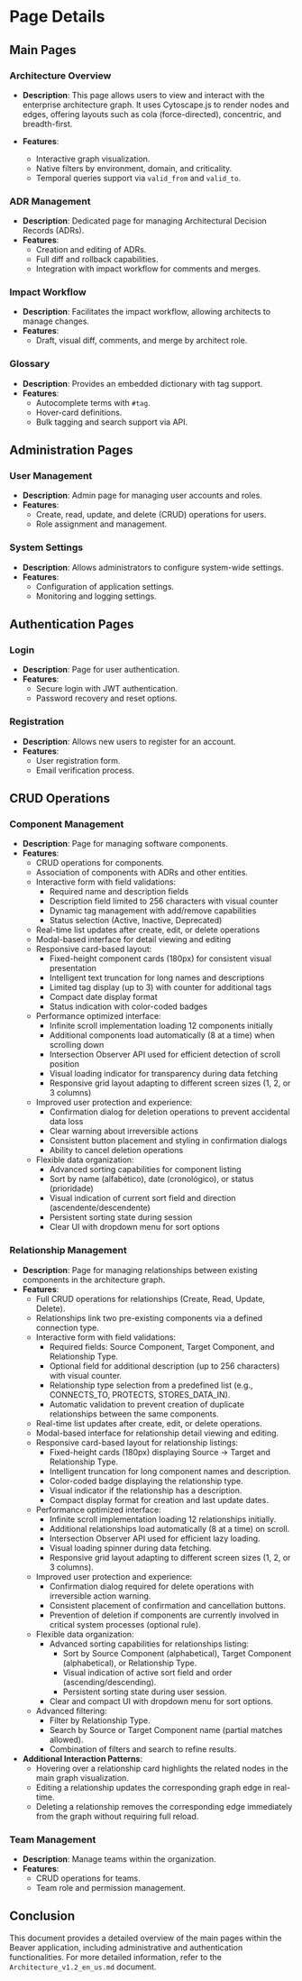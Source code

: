 # Page Details

## Main Pages

### Architecture Overview
- **Description**: This page allows users to view and interact with the enterprise architecture graph. It uses Cytoscape.js to render nodes and edges, offering layouts such as cola (force-directed), concentric, and breadth-first.

- **Features**:
  - Interactive graph visualization.
  - Native filters by environment, domain, and criticality.
  - Temporal queries support via `valid_from` and `valid_to`.

### ADR Management
- **Description**: Dedicated page for managing Architectural Decision Records (ADRs).
- **Features**:
  - Creation and editing of ADRs.
  - Full diff and rollback capabilities.
  - Integration with impact workflow for comments and merges.

### Impact Workflow
- **Description**: Facilitates the impact workflow, allowing architects to manage changes.
- **Features**:
  - Draft, visual diff, comments, and merge by architect role.

### Glossary
- **Description**: Provides an embedded dictionary with tag support.
- **Features**:
  - Autocomplete terms with `#tag`.
  - Hover-card definitions.
  - Bulk tagging and search support via API.

## Administration Pages

### User Management
- **Description**: Admin page for managing user accounts and roles.
- **Features**:
  - Create, read, update, and delete (CRUD) operations for users.
  - Role assignment and management.

### System Settings
- **Description**: Allows administrators to configure system-wide settings.
- **Features**:
  - Configuration of application settings.
  - Monitoring and logging settings.

## Authentication Pages

### Login
- **Description**: Page for user authentication.
- **Features**:
  - Secure login with JWT authentication.
  - Password recovery and reset options.

### Registration
- **Description**: Allows new users to register for an account.
- **Features**:
  - User registration form.
  - Email verification process.

## CRUD Operations

### Component Management
- **Description**: Page for managing software components.
- **Features**:
  - CRUD operations for components.
  - Association of components with ADRs and other entities.
  - Interactive form with field validations:
    - Required name and description fields
    - Description field limited to 256 characters with visual counter
    - Dynamic tag management with add/remove capabilities
    - Status selection (Active, Inactive, Deprecated)
  - Real-time list updates after create, edit, or delete operations
  - Modal-based interface for detail viewing and editing
  - Responsive card-based layout:
    - Fixed-height component cards (180px) for consistent visual presentation
    - Intelligent text truncation for long names and descriptions
    - Limited tag display (up to 3) with counter for additional tags
    - Compact date display format
    - Status indication with color-coded badges
  - Performance optimized interface:
    - Infinite scroll implementation loading 12 components initially
    - Additional components load automatically (8 at a time) when scrolling down
    - Intersection Observer API used for efficient detection of scroll position
    - Visual loading indicator for transparency during data fetching
    - Responsive grid layout adapting to different screen sizes (1, 2, or 3 columns)
  - Improved user protection and experience:
    - Confirmation dialog for deletion operations to prevent accidental data loss
    - Clear warning about irreversible actions
    - Consistent button placement and styling in confirmation dialogs
    - Ability to cancel deletion operations
  - Flexible data organization:
    - Advanced sorting capabilities for component listing
    - Sort by name (alfabético), date (cronológico), or status (prioridade)
    - Visual indication of current sort field and direction (ascendente/descendente)
    - Persistent sorting state during session
    - Clear UI with dropdown menu for sort options

### Relationship Management
- **Description**: Page for managing relationships between existing components in the architecture graph.
- **Features**:
  - Full CRUD operations for relationships (Create, Read, Update, Delete).
  - Relationships link two pre-existing components via a defined connection type.
  - Interactive form with field validations:
    - Required fields: Source Component, Target Component, and Relationship Type.
    - Optional field for additional description (up to 256 characters) with visual counter.
    - Relationship type selection from a predefined list (e.g., CONNECTS_TO, PROTECTS, STORES_DATA_IN).
    - Automatic validation to prevent creation of duplicate relationships between the same components.
  - Real-time list updates after create, edit, or delete operations.
  - Modal-based interface for relationship detail viewing and editing.
  - Responsive card-based layout for relationship listings:
    - Fixed-height cards (180px) displaying Source → Target and Relationship Type.
    - Intelligent truncation for long component names and description.
    - Color-coded badge displaying the relationship type.
    - Visual indicator if the relationship has a description.
    - Compact display format for creation and last update dates.
  - Performance optimized interface:
    - Infinite scroll implementation loading 12 relationships initially.
    - Additional relationships load automatically (8 at a time) on scroll.
    - Intersection Observer API used for efficient lazy loading.
    - Visual loading spinner during data fetching.
    - Responsive grid layout adapting to different screen sizes (1, 2, or 3 columns).
  - Improved user protection and experience:
    - Confirmation dialog required for delete operations with irreversible action warning.
    - Consistent placement of confirmation and cancellation buttons.
    - Prevention of deletion if components are currently involved in critical system processes (optional rule).
  - Flexible data organization:
    - Advanced sorting capabilities for relationships listing:
      - Sort by Source Component (alphabetical), Target Component (alphabetical), or Relationship Type.
      - Visual indication of active sort field and order (ascending/descending).
      - Persistent sorting state during user session.
    - Clear and compact UI with dropdown menu for sort options.
  - Advanced filtering:
    - Filter by Relationship Type.
    - Search by Source or Target Component name (partial matches allowed).
    - Combination of filters and search to refine results.
- **Additional Interaction Patterns**:
  - Hovering over a relationship card highlights the related nodes in the main graph visualization.
  - Editing a relationship updates the corresponding graph edge in real-time.
  - Deleting a relationship removes the corresponding edge immediately from the graph without requiring full reload.


### Team Management
- **Description**: Manage teams within the organization.
- **Features**:
  - CRUD operations for teams.
  - Team role and permission management.

## Conclusion
This document provides a detailed overview of the main pages within the Beaver application, including administrative and authentication functionalities. For more detailed information, refer to the `Architecture_v1.2_en_us.md` document. 